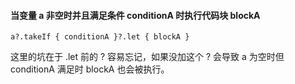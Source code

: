 #### 当变量 a 非空时并且满足条件 conditionA 时执行代码块 blockA

```
a?.takeIf { conditionA }?.let { blockA }
```
这里的坑在于 .let 前的 ? 容易忘记，如果没加这个 ? 会导致 a 为空时但 conditionA 满足时 blockA 也会被执行。
